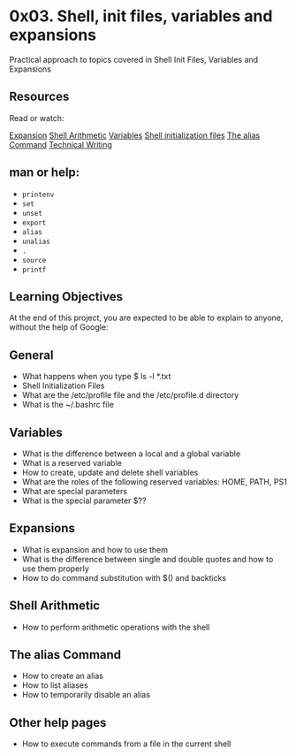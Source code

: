 # 0x03. Shell, init files, variables and expansions
Practical approach to topics covered in Shell Init Files, Variables and Expansions

## Resources
Read or watch:

[Expansion](http://linuxcommand.org/lc3_lts0080.php)
[Shell Arithmetic](https://www.gnu.org/software/bash/manual/html_node/Shell-Arithmetic.html)
[Variables](https://tldp.org/LDP/Bash-Beginners-Guide/html/sect_03_02.html)
[Shell initialization files](https://tldp.org/LDP/Bash-Beginners-Guide/html/sect_03_01.html)
[The alias Command](http://www.linfo.org/alias.html)
[Technical Writing](https://s3.amazonaws.com/alx-intranet.hbtn.io/uploads/misc/2021/6/9112669886fd446a2aa3113c31319d1f468dc160.pdf?X-Amz-Algorithm=AWS4-HMAC-SHA256&X-Amz-Credential=AKIARDDGGGOUSBVO6H7D%2F20220906%2Fus-east-1%2Fs3%2Faws4_request&X-Amz-Date=20220906T222140Z&X-Amz-Expires=86400&X-Amz-SignedHeaders=host&X-Amz-Signature=69d1e04619072065063350e81aad8a906a853c1544728e6b8a86d5f96b55a641)

## man or help:
- `printenv`
- `set`
- `unset`
- `export`
- `alias`
- `unalias`
- `.`
- `source`
- `printf`

## Learning Objectives
At the end of this project, you are expected to be able to explain to anyone, without the help of Google:

## General
- What happens when you type $ ls -l *.txt
- Shell Initialization Files
- What are the /etc/profile file and the /etc/profile.d directory
- What is the ~/.bashrc file
## Variables
- What is the difference between a local and a global variable
- What is a reserved variable
- How to create, update and delete shell variables
- What are the roles of the following reserved variables: HOME, PATH, PS1
- What are special parameters
- What is the special parameter $??
## Expansions
- What is expansion and how to use them
- What is the difference between single and double quotes and how to use them properly
- How to do command substitution with $() and backticks
## Shell Arithmetic
- How to perform arithmetic operations with the shell
## The alias Command
- How to create an alias
- How to list aliases
- How to temporarily disable an alias
## Other help pages
- How to execute commands from a file in the current shell
